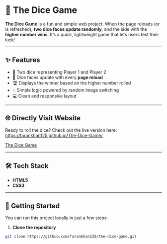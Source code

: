 # 🎲 The Dice Game

**The Dice Game** is a fun and simple web project. When the page reloads (or is refreshed), **two dice faces update randomly**, and the side with the **higher number wins**. It’s a quick, lightweight game that lets users test their luck!

---

## ✨ Features

- 🎯 Two dice representing Player 1 and Player 2
- 🔁 Dice faces update with every **page reload**
- 🏆 Displays the winner based on the higher number rolled
- 💡 Simple logic powered by random image switching
- 💻 Clean and responsive layout

---

## 🌐 Directly Visit Website

Ready to roll the dice? Check out the live version here:
https://farankhan125.github.io/The-Dice-Game/

[The Dice Game](https://farankhan125.github.io/The-Dice-Game/)

---

## 🛠️ Tech Stack

- **HTML5**
- **CSS3**

---

## 🚀 Getting Started

You can run this project locally in just a few steps:

1. **Clone the repository**
```bash
git clone https://github.com/farankhan125/the-dice-game.git
